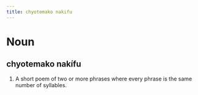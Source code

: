 ```yaml
---
title: chyotemako nakifu
---
```


# Noun

chyotemako nakífu
----------------

1. A short poem of two or more phrases where every phrase is the same number of syllables.

